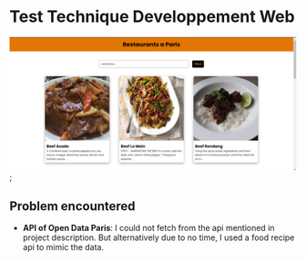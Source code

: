 # Test Technique Developpement Web

![Screenshot the project](ProjectRestaurant.png);

## Problem encountered

- **API of Open Data Paris**: I could not fetch from the api mentioned in project description. But alternatively due to no time, I used a food recipe api to mimic the data.
